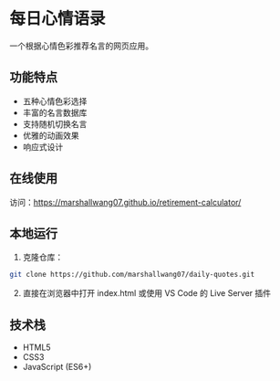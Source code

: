 # 每日心情语录

一个根据心情色彩推荐名言的网页应用。

## 功能特点

- 五种心情色彩选择
- 丰富的名言数据库
- 支持随机切换名言
- 优雅的动画效果
- 响应式设计

## 在线使用

访问：https://marshallwang07.github.io/retirement-calculator/

## 本地运行

1. 克隆仓库：
```bash
git clone https://github.com/marshallwang07/daily-quotes.git
```

2. 直接在浏览器中打开 index.html 或使用 VS Code 的 Live Server 插件

## 技术栈

- HTML5
- CSS3
- JavaScript (ES6+) 
